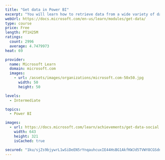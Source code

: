 ```yaml
---
title: "Get data in Power BI"
excerpt: "You will learn how to retrieve data from a wide variety of data sources, including Microsoft Excel, relational databases, and NoSQL data stores. You will also learn how to improve performance while retrieving data."
webUrl: https://docs.microsoft.com/en-us/learn/modules/get-data/
type: course
price: Free
length: PT1H25M
ratings:
  count: 2996
  average: 4.7479973
heat: 69

provider:
  name: Microsoft Learn
  domain: microsoft.com
  images:
    - url: /assets/images/organizations/microsoft.com-50x50.jpg
      width: 50
      height: 50

levels:
  - Intermediate

topics:
  - Power BI

images:
  - url: https://docs.microsoft.com/learn/achievements/get-data-social.png
    width: 643
    height: 321
    isCached: true

secured: "1ku/sjZs9bjywrL1wSiDeEN5rYnqauhcuxIE44HsBG1AkfKWJd5TVWY8CGSdnyVQaVaHckH/4cO9a+WkyoU1tufn//DsbXHSaOJYLY7Xdxjzkrce3gK1e4M7208p6p0bHPYy2JYgt1wTuVLDgeublXl21F4gUigCwacSiqnVmAsJnxcIRov+8tOFERzNAdTxG1O10HsEA1VV11XGYrOA0VQf/6uY8ez7OYM/am/v/tWoMblEBEMBlw/7iOCF8w0/quFB/35QtT4v88tkgFlYxzKKotQDZP/9DmCyJQOjzZ1RfRo7MmFtgDStfYEhu+dM7KRRZUUueUzWQ1+yjzIbLDGYRkGfSACXW/HjZ1LTSmFJv2vWX0FmbZ4ubNBsMW11PuCDcdl+coPxP2lepxeTdlCqVeAcDwQbfCaUCdQKsVM=;fKDHXjFffSHWZEP35zDo/Q=="
---
```



